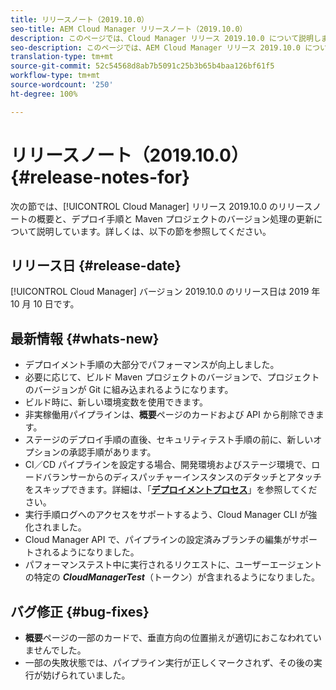 ```yaml
---
title: リリースノート（2019.10.0）
seo-title: AEM Cloud Manager リリースノート（2019.10.0）
description: このページでは、Cloud Manager リリース 2019.10.0 について説明します。
seo-description: このページでは、AEM Cloud Manager リリース 2019.10.0 について説明します。
translation-type: tm+mt
source-git-commit: 52c54568d8ab7b5091c25b3b65b4baa126bf61f5
workflow-type: tm+mt
source-wordcount: '250'
ht-degree: 100%

---
```


# リリースノート（2019.10.0）{#release-notes-for}

次の節では、[!UICONTROL Cloud Manager] リリース 2019.10.0 のリリースノートの概要と、デプロイ手順と Maven プロジェクトのバージョン処理の更新について説明しています。詳しくは、以下の節を参照してください。

## リリース日 {#release-date}

[!UICONTROL Cloud Manager] バージョン 2019.10.0 のリリース日は 2019 年 10 月 10 日です。

## 最新情報 {#whats-new}

* デプロイメント手順の大部分でパフォーマンスが向上しました。
* 必要に応じて、ビルド Maven プロジェクトのバージョンで、プロジェクトのバージョンが Git に組み込まれるようになります。
* ビルド時に、新しい環境変数を使用できます。
* 非実稼働用パイプラインは、**概要**&#x200B;ページのカードおよび API から削除できます。
* ステージのデプロイ手順の直後、セキュリティテスト手順の前に、新しいオプションの承認手順があります。
* CI／CD パイプラインを設定する場合、開発環境およびステージ環境で、ロードバランサーからのディスパッチャーインスタンスのデタッチとアタッチをスキップできます。詳細は、「**[デプロイメントプロセス](deploying-code.md#deployment-process)**」を参照してください。
* 実行手順ログへのアクセスをサポートするよう、Cloud Manager CLI が強化されました。
* Cloud Manager API で、パイプラインの設定済みブランチの編集がサポートされるようになりました。
* パフォーマンステスト中に実行されるリクエストに、ユーザーエージェントの特定の ***CloudManagerTest***（トークン）が含まれるようになりました。

## バグ修正 {#bug-fixes}

* **概要**&#x200B;ページの一部のカードで、垂直方向の位置揃えが適切におこなわれていませんでした。
* 一部の失敗状態では、パイプライン実行が正しくマークされず、その後の実行が妨げられていました。
